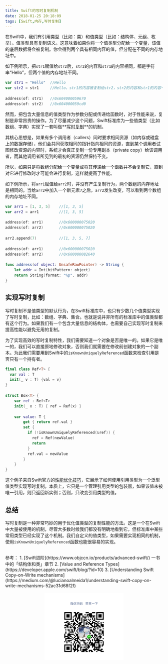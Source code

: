 ```yaml
---
title: Swift的写时复制机制
date: 2018-01-25 20:18:09
tags: [Swift,内存,写时复制]
---
```


在Swift中，我们有引用类型（比如：类）和值类型（比如：结构体、元组、枚举）。值类型具有复制语义。这意味着如果你将一个值类型分配给一个变量，该值的底层数据将会被复制。你会得到两个具有相同内容的值，但分配在不同的内存地址中。

如下例所示，把`str1`赋值给`str2`后，`str2`的内容和`str1`的内容相同，都是字符串“Hello”，但两个值的内存地址不同。

```swift
var str1 = "Hello"  //Hello
var str2 = str1     //Hello，str1的内容被复制给str2，str2的内容和str1的内容一样

address(of: str1)   //0x604000059670
address(of: str2)   //0x604000059cd0
```

然而，把包含大量信息的值类型作为参数分配或传递给函数时，对于性能来说，复制是非常昂贵的操作。为了尽量减少这个问题，Swift标准库为一些值类型（比如数组、字典）实现了一套叫做**[写时复制](https://zh.wikipedia.org/wiki/寫入時複製)**的机制。

其核心思想是，如果有多个调用者（callers）同时要求相同资源（如内存或磁盘上的数据存储），他们会共同获取相同的指针指向相同的资源，直到某个调用者试图修改资源的内容时，系统才会真正复制一份专用副本（private copy）给该调用者，而其他调用者所见到的最初的资源仍然保持不变。

所以，如果只是将数组分配给一个变量或将其传递给一个函数并不会复制它，直到对它进行修改时才可能会进行复制，这样就提高了性能。

<!--more-->

如下例所示，将`arr1`赋值给`arr2`时，并没有产生复制行为，两个数组的内存地址是相同的。当给`arr2`中加入一个新元素`7`之后，`arr2`发生改变，可以看到两个数组的内存地址不同。

```swift
var arr1 = [1, 3, 5]    //[1, 3, 5]
var arr2 = arr1         //[1, 3, 5]

address(of: arr1)       //0x600000075020
address(of: arr2)       //0x600000075020

arr2.append(7)          //[1, 3, 5, 7]

address(of: arr1)       //0x600000075020
address(of: arr2)       //0x600000082640

func address(of object: UnsafeRawPointer) -> String {
    let addr = Int(bitPattern: object)
    return String(format: "%p", addr)
}
```

## 实现写时复制

写时复制不是值类型的默认行为，在Swift标准库中，也只有少数几个值类型实现了写时复制，比如：数组、字典、集合。也就是说并非所有的标准库中的值类型都有这个行为。如果我们有一个包含大量信息的结构体，也需要自己实现写时复制来提高性能以避免无用的复制。

为了实现高效的写时复制特性，我们需要知道一个对象是否是唯一的。如果它是唯一的，我们可以直接原地修改对象，否则我们就需要在修改前创建对象的一个副本。为此我们需要用到Swift中的`isKnownUniquelyReferenced`函数来检查引用是否只有一个持有者。

```swift
final class Ref<T> {
  var val : T
  init(_ v : T) {val = v}
}

struct Box<T> {
    var ref : Ref<T>
    init(_ x : T) { ref = Ref(x) }

    var value: T {
        get { return ref.val }
        set {
          if (!isKnownUniquelyReferenced(&ref)) {
            ref = Ref(newValue)
            return
          }
          ref.val = newValue
        }
    }
}
```

这个例子来自Swift官方的[性能优化技巧](https://github.com/apple/swift/blob/master/docs/OptimizationTips.rst#advice-use-copy-on-write-semantics-for-large-values)，它展示了如何使用引用类型为一个泛型值类型实现写时复制。本质上，它只是一个管理引用类型的包装器，如果该值未被唯一引用，则只返回新实例；否则，只改变引用类型的值。

## 总结

写时复制是一种非常巧妙的用于优化值类型的复制性能的方法。这是一个在Swift中大量被使用的机制，尽管大多数时候我们都没有明确地看到它，但标准库中某些常用类型已经实现了这个机制。我们自定义的值类型，如果需要实现相同的机制，使用`isKnownUniquelyReferenced`函数也能很容易的实现。

</br>
参考：
1. [Swift进阶](https://www.objccn.io/products/advanced-swift/) 一书中的「结构体和类」章节
2. [Value and Reference Types](https://developer.apple.com/swift/blog/?id=10)
3. [Understanding Swift Copy-on-Write mechanisms](https://medium.com/@lucianoalmeida1/understanding-swift-copy-on-write-mechanisms-52ac31d68f2f)

</br>
<p style="text-align:center"><img src="/images/posts/thx_money.png" width="50%" height="50%" /></p>

